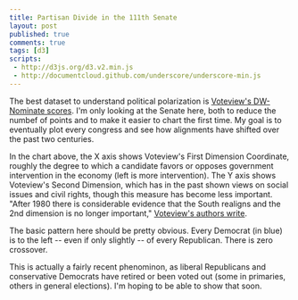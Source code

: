 ```yaml
---
title: Partisan Divide in the 111th Senate
layout: post
published: true
comments: true
tags: [d3]
scripts:
 - http://d3js.org/d3.v2.min.js
 - http://documentcloud.github.com/underscore/underscore-min.js
---
```

<style type="text/css">
body { position: relative; }
svg {
	font-family: sans-serif;
	font-size: 10px;
}
g.axis path {
	fill: none;
	stroke: #444;
	stroke-width: .5;
}

svg circle {
	stroke: #444;
	stroke-width: .5;
	fill: white;
}

svg circle.Democrat {
	fill: SteelBlue;
}

svg circle.Republican {
	fill: FireBrick;
}

div.caption {
	padding: 1em;
	background-color: white;
	border: 1px solid #333;
}

</style>

The best dataset to understand political polarization is [Voteview's DW-Nominate scores](http://voteview.com/dwnominate.asp). I'm only looking at the Senate here, both to reduce the numbef of points and to make it easier to chart the first time. My goal is to eventually plot every congress and see how alignments have shifted over the past two centuries.

<div id="chart"> </div>

In the chart above, the X axis shows Voteview's First Dimension Coordinate, roughly the degree to which a candidate favors or opposes government intervention in the economy (left is more intervention). The Y axis shows Voteview's Second Dimension, which has in the past shown views on social issues and civil rights, though this measure has become less important. "After 1980 there is considerable evidence that the South realigns and the 2nd dimension is no longer important," [Voteview's authors write](http://voteview.com/dwnominate.asp). 

The basic pattern here should be pretty obvious. Every Democrat (in blue) is to the left -- even if only slightly -- of every Republican. There is zero crossover.

This is actually a fairly recent phenominon, as liberal Republicans and conservative Democrats have retired or been voted out (some in primaries, others in general elections). I'm hoping to be able to show that soon.

<script type="text/javascript">
// http://voteview.com/party3.htm
var PARTIES = {
    "214": "Non-Partisan and Republican", 
    "215": "War Democrat", 
    "212": "United Republican", 
    "213": "Progressive Republican", 
    "603": "Ind. Whig", 
    "6000": "Crawford Federalist", 
    "555": "Jackson", 
    "337": "Anti-Monopoly Democrat", 
    "310": "American", 
    "331": "Ind. Republican", 
    "333": "Ind. Republican-Democrat", 
    "29": "Whig", 
    "9999": "Unknown", 
    "114": "Readjuster", 
    "117": "Readjuster Democrat", 
    "4000": "Anti-Administration", 
    "403": "Law and Order", 
    "110": "Popular Sovereignty Democrat", 
    "112": "Conservative", 
    "336": "Anti-Monopolist", 
    "119": "United Democrat", 
    "118": "Tariff for Revenue Democrat", 
    "25": "National Republican", 
    "26": "Anti Masonic", 
    "1111": "Liberty", 
    "8888": "Adams-Clay Republican", 
    "22": "Adams", 
    "46": "States Rights", 
    "44": "Nullifier", 
    "6666": "Crawford Republican", 
    "43": "Calhoun Nullifier", 
    "40": "Anti-Democrat and States Rights", 
    "41": "Anti-Jackson Democrat", 
    "1": "Federalist", 
    "347": "Prohibitionist", 
    "326": "National Greenbacker", 
    "341": "People's", 
    "401": "Fusionist", 
    "301": "Free Soil Democrat", 
    "9": "Jefferson Republican", 
    "340": "Populist", 
    "328": "Independent", 
    "329": "Ind. Democrat", 
    "402": "Liberal", 
    "308": "Free Soil American and Democrat", 
    "200": "Republican", 
    "203": "Unconditional Unionist", 
    "202": "Union Conservative", 
    "522": "American Labor", 
    "206": "Unionist", 
    "300": "Free Soil", 
    "208": "Liberal Republican", 
    "302": "Free Soil Whig", 
    "1116": "Conservative Republican", 
    "304": "Anti-Slavery", 
    "1275": "Anti-Jackson", 
    "380": "Socialist", 
    "108": "Anti-Lecompton Democrat", 
    "4444": "Union", 
    "1346": "Jackson Republican", 
    "9000": "Unknown", 
    "103": "Democrat and Anti-Mason", 
    "100": "Democrat", 
    "101": "Jackson Democrat", 
    "8000": "Adams-Clay Federalist", 
    "104": "Van Buren Democrat", 
    "105": "Conservative Democrat", 
    "11": "Jefferson Democrat", 
    "10": "Anti-Federalist", 
    "13": "Democrat-Republican", 
    "3333": "Opposition", 
    "48": "States Rights Whig", 
    "5000": "Pro-Administration", 
    "1061": "Emancipationist", 
    "1060": "Silver", 
    "37": "Constitutional Unionist", 
    "7777": "Crawford Republican", 
    "34": "Whig and Democrat", 
    "537": "Farmer-Labor", 
    "356": "Union Labor", 
    "355": "Union", 
    "354": "Silver Republican", 
    "353": "Ind. Silver Republican", 
    "370": "Progressive", 
    "7000": "Jackson Federalist"
}

// load the data
d3.csv('/visible-data/data/DWN-111.csv', function(data) {
	var height = 400,
	    width = 600,
	    pad = 20;

	// a little data cleaning
	window.data = data;
	_.each(data, function(d, i) {
		d['Congress'] = +d['Congress'];
		d['Party'] = PARTIES[d['Party']];
		d['1st Dimension Coordinate'] = Number(d['1st Dimension Coordinate']);
		d['2nd Dimension Coordinate'] = Number(d['2nd Dimension Coordinate']);
	});

	// mise en place
	window.chart = d3.select('#chart').append('svg')
        .attr('height', height + pad)
        .attr('width', width + pad)
      .append('g')
        .attr('transform', 'translate(' + pad + ',0)');

    // axes and scales
    var first = _.pluck(data, '1st Dimension Coordinate'),
        second = _.pluck(data, '2nd Dimension Coordinate');

    var x = d3.scale.linear()
        .domain([-1.5, 1.5])
        .range([0, width]);

    var y = d3.scale.linear()
        .domain([-1.5, 1.5])
        .range([height, 0]);

    window.xAxis = d3.svg.axis()
        .scale(x)
        .ticks(3)
        .tickFormat(String)
        .orient('bottom');

    window.yAxis = d3.svg.axis()
        .scale(y)
        .ticks(3)
        .tickFormat(String)
        .orient('left');

    chart.append('g')
        .attr('class', 'x axis')
        .attr('transform', 'translate(0,' + height + ')')
        .call(xAxis);

    chart.append('g')
        .attr('class', 'y axis')
        .call(yAxis);

    // a caption, for use later
    var caption = d3.select('body').append('div')
        .attr('class', 'caption')
        .style('display', 'none')
        .style('position', 'absolute');

    // actual data
    chart.selectAll('circle')
        .data(data, function(d) { return d['Name']; })
      .enter().append('circle')
        .attr('class', function(d) { return d['Party']; })
        .attr('r', 5)
        .attr('cx', function(d) { return x(d['1st Dimension Coordinate']); })
        .attr('cy', function(d) { return y(d['2nd Dimension Coordinate']); })
        .on('mouseover', function(d, i) {
        	var position = d3.mouse(document.body);
        	this.setAttribute('r', 10);
        	caption.style('display', 'block')
        		.style('left', (position[0] + 10) + 'px')
        		.style('top', (position[1] + 10) + 'px')
        		.text(d['Name'] + ': ' + d['1st Dimension Coordinate']);
        })
        .on('mouseout', function(d, i) {
        	this.setAttribute('r', 5);
        	caption.style('display', 'none');
        });

});

</script>